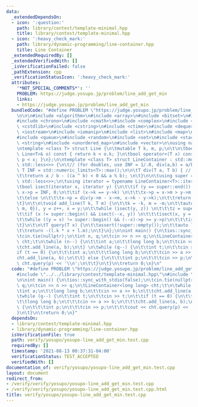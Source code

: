 ```yaml
---
data:
  _extendedDependsOn:
  - icon: ':question:'
    path: library/contest/template-minimal.hpp
    title: library/contest/template-minimal.hpp
  - icon: ':heavy_check_mark:'
    path: library/dynamic-programming/line-container.hpp
    title: Line Container
  _extendedRequiredBy: []
  _extendedVerifiedWith: []
  _isVerificationFailed: false
  _pathExtension: cpp
  _verificationStatusIcon: ':heavy_check_mark:'
  attributes:
    '*NOT_SPECIAL_COMMENTS*': ''
    PROBLEM: https://judge.yosupo.jp/problem/line_add_get_min
    links:
    - https://judge.yosupo.jp/problem/line_add_get_min
  bundledCode: "#define PROBLEM \"https://judge.yosupo.jp/problem/line_add_get_min\"\
    \n\n\n#include <algorithm>\n#include <array>\n#include <bitset>\n#include <cassert>\n\
    #include <chrono>\n#include <cmath>\n#include <complex>\n#include <cstdio>\n#include\
    \ <cstdlib>\n#include <cstring>\n#include <ctime>\n#include <deque>\n#include\
    \ <iostream>\n#include <iomanip>\n#include <list>\n#include <map>\n#include <numeric>\n\
    #include <queue>\n#include <random>\n#include <set>\n#include <stack>\n#include\
    \ <string>\n#include <unordered_map>\n#include <vector>\n\nusing namespace std;\n\
    \ntemplate <class T> struct Line {\n\tmutable T k, m, p;\n\t\n\tbool operator<(const\
    \ Line<T>& o) const { return k < o.k; }\n\tbool operator<(T x) const { return\
    \ p < x; }\n};\n\ntemplate <class T> struct LineContainer : std::multiset<Line<T>,\
    \ std::less<>> {\n\t// (for doubles, use INF = 1/.0, div(a,b) = a/b)\n\tconst\
    \ T INF = std::numeric_limits<T>::max();\n\n\tT div(T a, T b) { // floored division\n\
    \t\treturn a / b - ((a ^ b) < 0 && a % b); \n\t}\n\n\tusing super = std::multiset<Line<T>,\
    \ std::less<>>;\n\tusing iterator = typename LineContainer<T>::iterator;\n\t\n\
    \tbool isect(iterator x, iterator y) {\n\t\tif (y == super::end()) \n\t\t\treturn\
    \ x->p = INF, 0;\n\t\tif (x->k == y->k) \n\t\t\tx->p = x->m > y->m ? INF : -INF;\n\
    \t\telse \n\t\t\tx->p = div(y->m - x->m, x->k - y->k);\n\t\treturn x->p >= y->p;\n\
    \t}\n\t\n\tvoid add_line(T k, T m) {\n\t\tk = -k, m = -m;\n\t\tauto z = super::insert({k,\
    \ m, 0}), y = z++, x = y;\n\t\twhile (isect(y, z)) \n\t\t\tz = super::erase(z);\n\
    \t\tif (x != super::begin() && isect(--x, y)) \n\t\t\tisect(x, y = super::erase(y));\n\
    \t\twhile ((y = x) != super::begin() && (--x)->p >= y->p)\n\t\t\tisect(x, super::erase(y));\n\
    \t}\n\t\n\tT query(T x) {\n\t\tassert(!super::empty());\n\t\tauto l = *super::lower_bound(x);\n\
    \t\treturn -(l.k * x + l.m);\n\t}\n};\n\nint main() {\n\tios::sync_with_stdio(false);\n\
    \tcin.tie(nullptr);\n\tint n, q;\n\tcin >> n >> q;\n\tLineContainer<long long>\
    \ cht;\t\n\twhile (n--) {\n\t\tint a;\n\t\tlong long b;\n\t\tcin >> a >> b;\n\t\
    \tcht.add_line(a, b);\n\t} \n\twhile (q--) {\n\t\tint t;\n\t\tcin >> t;\n\t\t\
    if (t == 0) {\n\t\t\tint a;\n\t\t\tlong long b;\n\t\t\tcin >> a >> b;\n\t\t\t\
    cht.add_line(a, b);\n\t\t} else {\n\t\t\tint p;\n\t\t\tcin >> p;\n\t\t\tcout <<\
    \ cht.query(p) << '\\n';\n\t\t}\n\t}\n\treturn 0;\n}\n"
  code: "#define PROBLEM \"https://judge.yosupo.jp/problem/line_add_get_min\"\n\n\
    #include \"../../library/contest/template-minimal.hpp\"\n#include \"../../library/dynamic-programming/line-container.hpp\"\
    \n\nint main() {\n\tios::sync_with_stdio(false);\n\tcin.tie(nullptr);\n\tint n,\
    \ q;\n\tcin >> n >> q;\n\tLineContainer<long long> cht;\t\n\twhile (n--) {\n\t\
    \tint a;\n\t\tlong long b;\n\t\tcin >> a >> b;\n\t\tcht.add_line(a, b);\n\t} \n\
    \twhile (q--) {\n\t\tint t;\n\t\tcin >> t;\n\t\tif (t == 0) {\n\t\t\tint a;\n\t\
    \t\tlong long b;\n\t\t\tcin >> a >> b;\n\t\t\tcht.add_line(a, b);\n\t\t} else\
    \ {\n\t\t\tint p;\n\t\t\tcin >> p;\n\t\t\tcout << cht.query(p) << '\\n';\n\t\t\
    }\n\t}\n\treturn 0;\n}"
  dependsOn:
  - library/contest/template-minimal.hpp
  - library/dynamic-programming/line-container.hpp
  isVerificationFile: true
  path: verify/yosupo/yosupo-line_add_get_min.test.cpp
  requiredBy: []
  timestamp: '2021-08-13 00:37:31-04:00'
  verificationStatus: TEST_ACCEPTED
  verifiedWith: []
documentation_of: verify/yosupo/yosupo-line_add_get_min.test.cpp
layout: document
redirect_from:
- /verify/verify/yosupo/yosupo-line_add_get_min.test.cpp
- /verify/verify/yosupo/yosupo-line_add_get_min.test.cpp.html
title: verify/yosupo/yosupo-line_add_get_min.test.cpp
---
```

